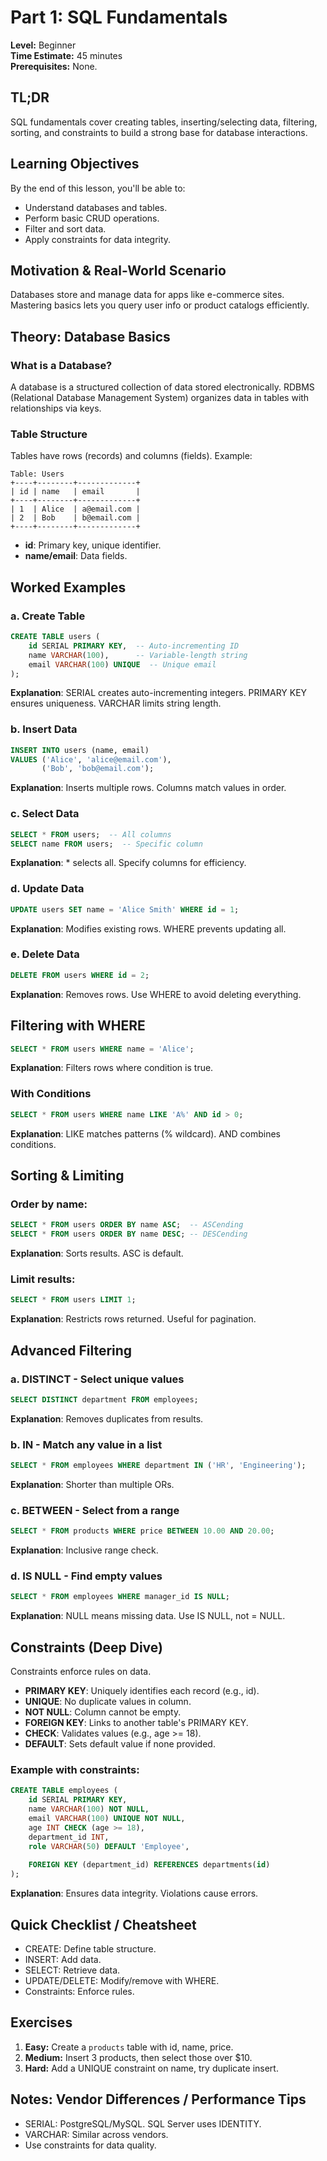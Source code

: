 # Part 1: SQL Fundamentals

**Level:** Beginner  
**Time Estimate:** 45 minutes  
**Prerequisites:** None.

## TL;DR
SQL fundamentals cover creating tables, inserting/selecting data, filtering, sorting, and constraints to build a strong base for database interactions.

## Learning Objectives
By the end of this lesson, you'll be able to:
- Understand databases and tables.
- Perform basic CRUD operations.
- Filter and sort data.
- Apply constraints for data integrity.

## Motivation & Real-World Scenario
Databases store and manage data for apps like e-commerce sites. Mastering basics lets you query user info or product catalogs efficiently.

## Theory: Database Basics

### What is a Database?
A database is a structured collection of data stored electronically. RDBMS (Relational Database Management System) organizes data in tables with relationships via keys.

### Table Structure
Tables have rows (records) and columns (fields). Example:

```
Table: Users
+----+--------+-------------+
| id | name   | email       |
+----+--------+-------------+
| 1  | Alice  | a@email.com |
| 2  | Bob    | b@email.com |
+----+--------+-------------+
```

- **id**: Primary key, unique identifier.
- **name/email**: Data fields.

## Worked Examples

### a. Create Table
```sql
CREATE TABLE users (
    id SERIAL PRIMARY KEY,  -- Auto-incrementing ID
    name VARCHAR(100),      -- Variable-length string
    email VARCHAR(100) UNIQUE  -- Unique email
);
```
**Explanation**: SERIAL creates auto-incrementing integers. PRIMARY KEY ensures uniqueness. VARCHAR limits string length.

### b. Insert Data
```sql
INSERT INTO users (name, email)
VALUES ('Alice', 'alice@email.com'),
       ('Bob', 'bob@email.com');
```
**Explanation**: Inserts multiple rows. Columns match values in order.

### c. Select Data
```sql
SELECT * FROM users;  -- All columns
SELECT name FROM users;  -- Specific column
```
**Explanation**: * selects all. Specify columns for efficiency.

### d. Update Data
```sql
UPDATE users SET name = 'Alice Smith' WHERE id = 1;
```
**Explanation**: Modifies existing rows. WHERE prevents updating all.

### e. Delete Data
```sql
DELETE FROM users WHERE id = 2;
```
**Explanation**: Removes rows. Use WHERE to avoid deleting everything.

## Filtering with WHERE

```sql
SELECT * FROM users WHERE name = 'Alice';
```
**Explanation**: Filters rows where condition is true.

### With Conditions
```sql
SELECT * FROM users WHERE name LIKE 'A%' AND id > 0;
```
**Explanation**: LIKE matches patterns (% wildcard). AND combines conditions.

## Sorting & Limiting

### Order by name:
```sql
SELECT * FROM users ORDER BY name ASC;  -- ASCending
SELECT * FROM users ORDER BY name DESC; -- DESCending
```
**Explanation**: Sorts results. ASC is default.

### Limit results:
```sql
SELECT * FROM users LIMIT 1;
```
**Explanation**: Restricts rows returned. Useful for pagination.

## Advanced Filtering

### a. DISTINCT - Select unique values
```sql
SELECT DISTINCT department FROM employees;
```
**Explanation**: Removes duplicates from results.

### b. IN - Match any value in a list
```sql
SELECT * FROM employees WHERE department IN ('HR', 'Engineering');
```
**Explanation**: Shorter than multiple ORs.

### c. BETWEEN - Select from a range
```sql
SELECT * FROM products WHERE price BETWEEN 10.00 AND 20.00;
```
**Explanation**: Inclusive range check.

### d. IS NULL - Find empty values
```sql
SELECT * FROM employees WHERE manager_id IS NULL;
```
**Explanation**: NULL means missing data. Use IS NULL, not = NULL.

## Constraints (Deep Dive)

Constraints enforce rules on data.

- **PRIMARY KEY**: Uniquely identifies each record (e.g., id).
- **UNIQUE**: No duplicate values in column.
- **NOT NULL**: Column cannot be empty.
- **FOREIGN KEY**: Links to another table's PRIMARY KEY.
- **CHECK**: Validates values (e.g., age >= 18).
- **DEFAULT**: Sets default value if none provided.

### Example with constraints:
```sql
CREATE TABLE employees (
    id SERIAL PRIMARY KEY,
    name VARCHAR(100) NOT NULL,
    email VARCHAR(100) UNIQUE NOT NULL,
    age INT CHECK (age >= 18),
    department_id INT,
    role VARCHAR(50) DEFAULT 'Employee',
    
    FOREIGN KEY (department_id) REFERENCES departments(id)
);
```
**Explanation**: Ensures data integrity. Violations cause errors.

## Quick Checklist / Cheatsheet
- CREATE: Define table structure.
- INSERT: Add data.
- SELECT: Retrieve data.
- UPDATE/DELETE: Modify/remove with WHERE.
- Constraints: Enforce rules.

## Exercises

1. **Easy:** Create a `products` table with id, name, price.
2. **Medium:** Insert 3 products, then select those over $10.
3. **Hard:** Add a UNIQUE constraint on name, try duplicate insert.

## Notes: Vendor Differences / Performance Tips
- SERIAL: PostgreSQL/MySQL. SQL Server uses IDENTITY.
- VARCHAR: Similar across vendors.
- Use constraints for data quality.
